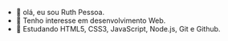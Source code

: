 - 👋 olá, eu sou Ruth Pessoa.
- 👀 Tenho interesse em desenvolvimento Web.
- 🌱 Estudando HTML5, CSS3, JavaScript, Node.js, Git e Github.




<!---
Rtpessoa/Rtpessoa is a ✨ special ✨ repository because its `README.md` (this file) appears on your GitHub profile.
You can click the Preview link to take a look at your changes.
--->
